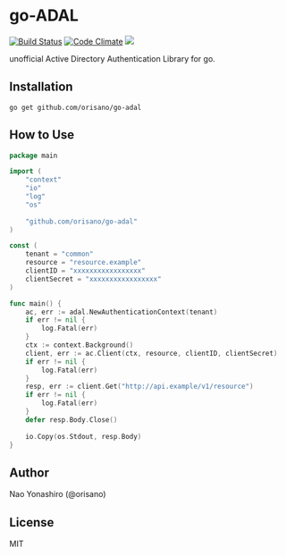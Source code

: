 # go-ADAL
<a href="https://travis-ci.com/orisano/go-adal"><img src="https://travis-ci.com/orisano/go-adal.svg?branch=master" alt="Build Status"></img></a>
<a href="https://codeclimate.com/github/orisano/go-adal"><img src="https://codeclimate.com/github/orisano/go-adal/badges/gpa.svg" alt="Code Climate"></img></a>
<a href="https://codeclimate.com/github/orisano/go-adal/coverage"><img src="https://codeclimate.com/github/orisano/go-adal/badges/coverage.svg" /></a>

unofficial Active Directory Authentication Library for go.

## Installation
```
go get github.com/orisano/go-adal
```

## How to Use
```go
package main

import (
	"context"
	"io"
	"log"
	"os"
	
	"github.com/orisano/go-adal"
)

const (
	tenant = "common"
	resource = "resource.example"
	clientID = "xxxxxxxxxxxxxxxxx"
	clientSecret = "xxxxxxxxxxxxxxxxx"
)

func main() {
	ac, err := adal.NewAuthenticationContext(tenant)
	if err != nil {
		log.Fatal(err)
	}
	ctx := context.Background()
	client, err := ac.Client(ctx, resource, clientID, clientSecret)
	if err != nil {
		log.Fatal(err)
	}
	resp, err := client.Get("http://api.example/v1/resource")
	if err != nil {
		log.Fatal(err)
	}
	defer resp.Body.Close()
	
	io.Copy(os.Stdout, resp.Body)
}
```

## Author
Nao Yonashiro (@orisano)

## License
MIT
